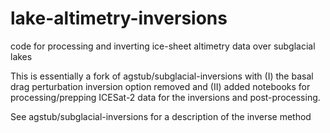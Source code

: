 # lake-altimetry-inversions
code for processing and inverting ice-sheet altimetry data over subglacial lakes

This is essentially a fork of agstub/subglacial-inversions with (I) the basal drag perturbation inversion option removed and (II) added notebooks for processing/prepping ICESat-2 data for the inversions and post-processing.

See agstub/subglacial-inversions for a description of the inverse method
